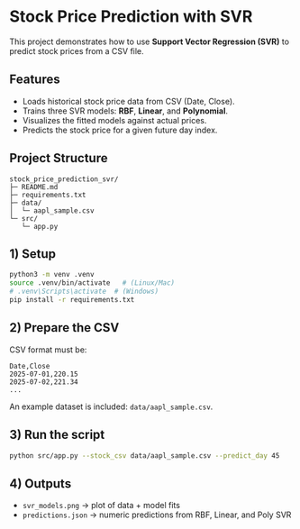 # Stock Price Prediction with SVR

This project demonstrates how to use **Support Vector Regression (SVR)** to predict stock prices from a CSV file.

## Features
- Loads historical stock price data from CSV (Date, Close).
- Trains three SVR models: **RBF**, **Linear**, and **Polynomial**.
- Visualizes the fitted models against actual prices.
- Predicts the stock price for a given future day index.

## Project Structure
```
stock_price_prediction_svr/
├─ README.md
├─ requirements.txt
├─ data/
│  └─ aapl_sample.csv
└─ src/
   └─ app.py
```

## 1) Setup
```bash
python3 -m venv .venv
source .venv/bin/activate   # (Linux/Mac)
# .venv\Scripts\activate  # (Windows)
pip install -r requirements.txt
```

## 2) Prepare the CSV
CSV format must be:
```
Date,Close
2025-07-01,220.15
2025-07-02,221.34
...
```

An example dataset is included: `data/aapl_sample.csv`.

## 3) Run the script
```bash
python src/app.py --stock_csv data/aapl_sample.csv --predict_day 45
```

## 4) Outputs
- `svr_models.png` → plot of data + model fits
- `predictions.json` → numeric predictions from RBF, Linear, and Poly SVR
